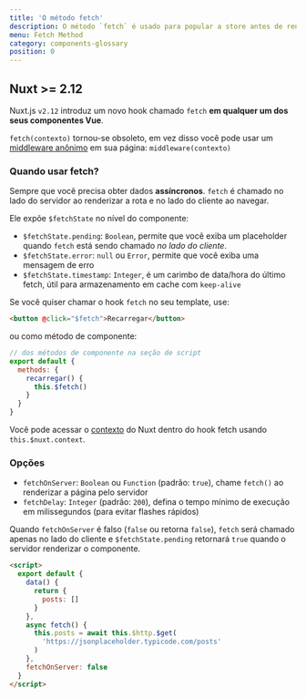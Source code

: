 ```yaml
---
title: 'O método fetch'
description: O método `fetch` é usado para popular a store antes de renderizar a página. É como o método `asyncData`, exceto que não define os dados do componente.
menu: Fetch Method
category: components-glossary
position: 0
---
```


## Nuxt >= 2.12

Nuxt.js `v2.12` introduz um novo hook chamado `fetch` **em qualquer um dos seus componentes Vue**.

<base-alert>

`fetch(contexto)` tornou-se obsoleto, em vez disso você pode usar um [middleware anônimo](/docs/2.x/components-glossary/pages-middleware#anonymous-middleware) em sua página: `middleware(contexto)`

</base-alert>

### Quando usar fetch?

Sempre que você precisa obter dados **assíncronos**. `fetch` é chamado no lado do servidor ao renderizar a rota e no lado do cliente ao navegar.

Ele expõe `$fetchState` no nível do componente:

- `$fetchState.pending`: `Boolean`, permite que você exiba um placeholder quando `fetch` está sendo chamado _no lado do cliente_.
- `$fetchState.error`: `null` ou `Error`, permite que você exiba uma mensagem de erro
- `$fetchState.timestamp`: `Integer`, é um carimbo de data/hora do último fetch, útil para armazenamento em cache com `keep-alive`

Se você quiser chamar o hook `fetch` no seu template, use:

```html
<button @click="$fetch">Recarregar</button>
```

ou como método de componente:

```javascript
// dos métodos de componente na seção de script
export default {
  methods: {
    recarregar() {
      this.$fetch()
    }
  }
}
```

Você pode acessar o [contexto](/docs/2.x/x/internals-glossary/context) do Nuxt dentro do hook fetch usando `this.$nuxt.context`.

### Opções

- `fetchOnServer`: `Boolean` ou `Function` (padrão: `true`), chame `fetch()` ao renderizar a página pelo servidor
- `fetchDelay`: `Integer` (padrão: `200`), defina o tempo mínimo de execução em milissegundos (para evitar flashes rápidos)

<div class="Alert Alert--green">

Quando `fetchOnServer` é falso (`false` ou retorna `false`), `fetch` será chamado apenas no lado do cliente e `$fetchState.pending` retornará `true` quando o servidor renderizar o componente.

</div>

```html
<script>
  export default {
    data() {
      return {
        posts: []
      }
    },
    async fetch() {
      this.posts = await this.$http.$get(
        'https://jsonplaceholder.typicode.com/posts'
      )
    },
    fetchOnServer: false
  }
</script>
```
